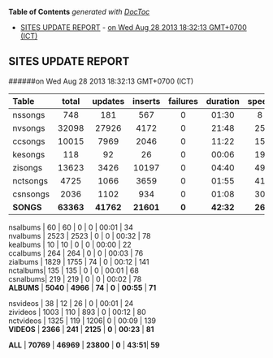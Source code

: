 **Table of Contents**  *generated with [DocToc](http://doctoc.herokuapp.com/)*

- [SITES UPDATE REPORT](#sites-update-report)
				- [on Wed Aug 28 2013 18:32:13 GMT+0700 (ICT)](#on-wed-aug-28-2013-183213-gmt+0700-ict)

## SITES UPDATE REPORT

######on Wed Aug 28 2013 18:32:13 GMT+0700 (ICT)

|Table | total | updates | inserts | failures | duration | speed|
|:------|:------:|:------:|:------:|:------:|:------:|:------:|
nssongs  | 748     |  181       |  567         |  0        | 01:30      | 8          
nvsongs  | 32098 |    27926 |      4172   |     0   |      21:48 |    25         
ccsongs  | 10015  |   7969    |    2046    |      0    |     11:22  |   15         
kesongs  | 118     |  92         |     26        | 0       |  00:06     | 19         
zisongs   | 13623  |   3426    |    10197   |    0    |     04:40  |   49         
nctsongs | 4725   |   1066    |    3659      |   0     |    01:55   |  41         
csnsongs|  2036   |   1102    |    934       |     0     |    01:08   |  30         
**SONGS**   | **63363**  |   **41762**   |     **21601**  |    **0** |        **42:32** |     **26**        

nsalbums | 60     |   60      | 0        |  0         |   00:01      |   34         
nvalbums | 2523 |   2523  |     0    |    0     |    00:32    |    78         
kealbums | 10     |   10      | 0        |   0        |   00:00     | 22         
ccalbums  | 264  |     264   |    0    |    0    |    00:03     |    76         
zialbums  | 1829  |    1755 |    74   |     0    |     00:12   |     141        
nctalbums| 135   |    135   |   0      |   0      |   00:01     |   68         
csnalbums| 219  |     219   |    0    |    0    |    00:02    |    78         
**ALBUMS**    |  **5040** | **4966** |  **74** |  **0**  |  **00:55** |  **71**       

nsvideos  |  38      |  12        | 26      |  0       |  00:01       | 24         
zivideos   | 1003   |   110     |  893  |    0      |    00:12    | 80         
nctvideos | 1325  |    119    |   1206|      0    |       00:09 |    139        
**VIDEOS**    | **2366**   |   **241**    |   **2125** |  **0**  |  **00:23** | **81**         

**ALL** |  **70769** |  **46969**  |  **23800**  | **0** |   **43:51**|  **59**

